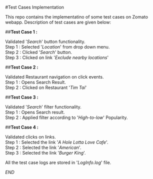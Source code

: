 #Test Cases Implementation

This repo contains the implementatino of some test cases on Zomato webapp. Description of test cases are given below: <br>

##<b>Test Case 1 : </b> <br>

Validated '_Search_' button functionality. <br>
Step 1 : Selected '_Location_' from drop down menu. <br>
Step 2 : Clicked '_Search_' button.<br>
Step 3 : Clicked on link '_Exclude nearby locations_' <br>


##<b>Test Case 2 : </b> <br>

Validated Restaurant navigation on click events. <br>
Step 1 : Opens Search Result. <br>
Step 2 : Clicked on Restaurant '_Tim Tai_' <br>

##<b>Test Case 3 :</b><br>

Validated '_Search_' filter functionality. <br>
Step 1 : Opens Search result. <br>
Step 2 : Applied filter according to '_High-to-low_' Popularity. <br>


##<b>Test Case 4 : </b> <br> 

Validated clicks on links. <br>
Step 1 : Selected the link '_A Hole Lotta Love Cafe_'.<br>
Step 2 : Selected the link '_American_'. <br>
Step 3 : Selected the link '_Burger King_'.<br>


All the test case logs are stored in '_LogInfo.log_' file.

_END_


